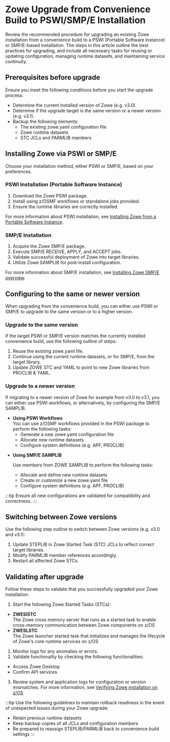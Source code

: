 # Zowe Upgrade from Convenience Build to PSWI/SMP/E Installation

Review the recommended procedure for upgrading an existing Zowe installation from a convenience build to a PSWI (Portable Software Instance) or SMP/E-based installation. The steps in this article outline the best practices for upgrading, and include all necessary tasks for reusing or updating configuration, managing runtime datasets, and maintaining service continuity.

## Prerequisites before upgrade

Ensure you meet the following conditions before you start the upgrade process:

* Determine the current installed version of Zowe (e.g. v3.0).
* Determine if the upgrade target is the same version or a newer version (e.g. v3.1).
* Backup the following elements:
    * The existing zowe.yaml configuration file
    * Zowe runtime datasets
    * STC JCLs and PARMLIB members

## Installing Zowe via PSWI or SMP/E

Choose your installation method, either PSWI or SMP/E, based on your preferences.

### PSWI Installation (Portable Software Instance)

1. Download the Zowe PSWI package. <!--We should include a link here to the PSWI package. -->
2. Install using z/OSMF workflows or standalone jobs provided. 
3. Ensure the runtime libraries are correctly installed. <!--How does one do this? -->

For more information about PSWI installation, see [Installing Zowe from a Portable Software Instance](../user-guide/install-zowe-pswi.md).

### SMP/E Installation

1. Acquire the Zowe SMP/E package.
2. Execute SMP/E RECEIVE, APPLY, and ACCEPT jobs. <!--We should include a sample command here, or a link to where this is described. -->
3. Validate successful deployment of Zowe into target libraries. <!--We should include a sample command here, or a link to where this is described. -->
4. Utilize Zowe SAMPLIB for post-install configuration. <!--We should include instructions of how to perform this post-install config, or a link to where this is described. -->

For more information about SMP/E installation, see [Installing Zowe SMP/E overview](../user-guide/install-zowe-smpe-overview.md).

## Configuring to the same or newer version

When upgrading from the convenience build, you can either use PSWI or SMP/E to upgrade to the same version or to a higher version.

### Upgrade to the same version

If the target PSWI or SMP/E version matches the currently installed convenience build, use the following outline of steps:

1. Reuse the existing zowe.yaml file.
2. Continue using the current runtime datasets, or for SMP/E, from the target library.
3. Update ZOWE STC and YAML to point to new Zowe libraries from PROCLIB & YAML. <!--Should STC be specific here? ZWESLSTC? -->

### Upgrade to a newer version

If migrating to a newer version of Zowe for example from v3.0 to v3.1, you can either use PSWI workflows, or alternatively, by configuring the SMP/E SAMPLIB.

* **Using PSWI Workflows**  
  You can use z/OSMF workflows provided in the PSWI package to perform the following tasks:
  * Generate a new zowe.yaml configuration file
  * Allocate new runtime datasets
  * Configure system definitions (e.g. APF, PROCLIB)

<!--Is this info at [Installing Zowe from a Portable Software Instance](../user-guide/install-zowe-pswi.md) or is there a more applicable link? -->

* **Using SMP/E SAMPLIB**
  
  Use members from ZOWE SAMPLIB to perform the following tasks:
  * Allocate and define new runtime datasets 
  * Create or customize a new zowe.yaml file
  * Configure system definitions (e.g. APF, PROCLIB)

:::tip
Ensure all new configurations are validated for compatibility and correctness.
:::

## Switching between Zowe versions

Use the following step outline to switch between Zowe versions (e.g. v3.0 and v3.1):

1. Update STEPLIB in Zowe Started Task (STC) JCLs to reflect correct target libraries. <!--We should include a sample command here, or a link to where this is described. -->
2. Modify PARMLIB member references accordingly. <!-- Can we describe more clearly what is meant by "accordingly"? -->
3. Restart all affected Zowe STCs.
<!--We should include a sample command here, or a link to where this is described. -->

## Validating after upgrade

Follow these steps to validate that you successfully upgraded your Zowe installation.

1. Start the following Zowe Started Tasks (STCs):
  * **ZWESISTC**  
  The Zowe cross memory server that runs as a started task to enable cross-memory communication between Zowe components on z/OS
  * **ZWESLSTC**   
  The Zowe launcher started task that initializes and manages the lifecycle of Zowe's core runtime services on z/OS
1. Monitor logs for any anomalies or errors.
2. Validate functionality by checking the following functionalities:
  * Access Zowe Desktop
  * Confirm API services <!-- Where are these services confirmed? In the Desktop? -->
3. Review system and application logs for configuration or version mismatches.
   For more information, see [Verifying Zowe installation on z/OS](../user-guide/verify-zowe-runtime-install.md)

:::tip
Use the following guidelines to maintain rollback readiness in the event of unexpected issues during your Zowe upgrade:
* Retain previous runtime datasets
* Keep backup copies of all JCLs and configuration members
* Be prepared to reassign STEPLIB/PARMLIB back to convenience build settings
:::
